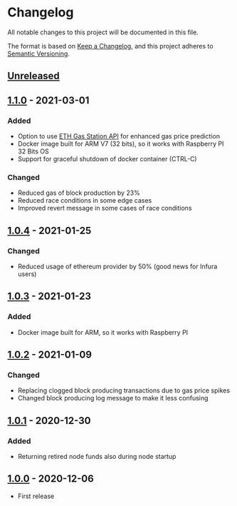 # Changelog

All notable changes to this project will be documented in this file.

The format is based on [Keep a Changelog](https://keepachangelog.com/en/1.0.0/),
and this project adheres to [Semantic Versioning](https://semver.org/spec/v2.0.0.html).

## [Unreleased]

## [1.1.0] - 2021-03-01

### Added

- Option to use [ETH Gas Station API](https://docs.ethgasstation.info) for enhanced gas price prediction
- Docker image built for ARM V7 (32 bits), so it works with Raspberry PI 32 Bits OS
- Support for graceful shutdown of docker container (CTRL-C)

### Changed

- Reduced gas of block production by 23%
- Reduced race conditions in some edge cases
- Improved revert message in some cases of race conditions

## [1.0.4] - 2021-01-25

### Changed

- Reduced usage of ethereum provider by 50% (good news for Infura users)

## [1.0.3] - 2021-01-23

### Added

- Docker image built for ARM, so it works with Raspberry PI

## [1.0.2] - 2021-01-09

### Changed

- Replacing clogged block producing transactions due to gas price spikes
- Changed block producing log message to make it less confusing

## [1.0.1] - 2020-12-30

### Added

- Returning retired node funds also during node startup

## [1.0.0] - 2020-12-06

- First release

[unreleased]: https://github.com/cartesi/noether/compare/v1.1.0...HEAD
[1.1.0]: https://github.com/cartesi/noether/compare/v1.0.4...v1.1.0
[1.0.4]: https://github.com/cartesi/noether/compare/v1.0.3...v1.0.4
[1.0.3]: https://github.com/cartesi/noether/compare/v1.0.2...v1.0.3
[1.0.2]: https://github.com/cartesi/noether/compare/v1.0.1...v1.0.2
[1.0.1]: https://github.com/cartesi/noether/compare/v1.0.0...v1.0.1
[1.0.0]: https://github.com/cartesi/noether/releases/tag/v1.0.0
